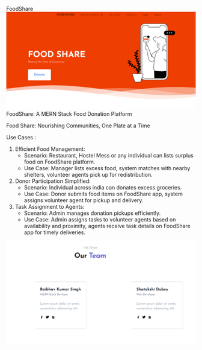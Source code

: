  FoodShare ![image](homepage.png)
FoodShare: A MERN Stack Food Donation Platform

Food Share: Nourishing Communities, One Plate at a Time

Use Cases :

1. Efficient Food Management:
   - Scenario: Restaurant, Hostel Mess or any individual can lists surplus food on FoodShare platform.
   - Use Case: Manager lists excess food, system matches with nearby shelters, volunteer agents pick up for redistribution.
2. Donor Participation Simplified:
   - Scenario: Individual across india can donates excess groceries.
   - Use Case: Donor submits food items on FoodShare app, system assigns volunteer agent for pickup and delivery.
3. Task Assignment to Agents:
   - Scenario: Admin manages donation pickups efficiently.
   - Use Case: Admin assigns tasks to volunteer agents based on availability and proximity, agents receive task details on FoodShare app for timely deliveries.



![image](Our%20team.png)








